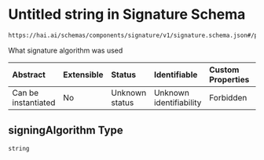 # Untitled string in Signature Schema

```txt
https://hai.ai/schemas/components/signature/v1/signature.schema.json#/properties/signingAlgorithm
```

What signature algorithm was used

| Abstract            | Extensible | Status         | Identifiable            | Custom Properties | Additional Properties | Access Restrictions | Defined In                                                                                                    |
| :------------------ | :--------- | :------------- | :---------------------- | :---------------- | :-------------------- | :------------------ | :------------------------------------------------------------------------------------------------------------ |
| Can be instantiated | No         | Unknown status | Unknown identifiability | Forbidden         | Allowed               | none                | [signature.schema.json\*](../../schemas/components/signature/v1/signature.schema.json "open original schema") |

## signingAlgorithm Type

`string`
